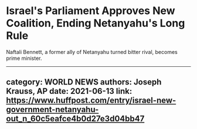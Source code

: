 # Israel's Parliament Approves New Coalition, Ending Netanyahu's Long Rule

Naftali Bennett, a former ally of Netanyahu turned bitter rival, becomes prime minister.

---
category: WORLD NEWS
authors: Joseph Krauss, AP
date: 2021-06-13
link: https://www.huffpost.com/entry/israel-new-government-netanyahu-out_n_60c5eafce4b0d27e3d04bb47
---
